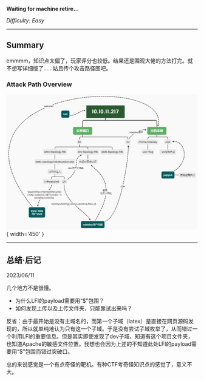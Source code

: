 **Waiting for machine retire...**

*Difficulty: Easy*

---

## Summary

emmmm，知识点太偏了，玩家评分也较低。结果还是围观大佬的方法打完。就不想写详细版了……姑且传个攻击路径图吧。

### Attack Path Overview

![AttackPath](../static/img/WP/AttackPath/HTB-Topology.png){ width='450' }


---

## 总结·后记

2023/06/11

几个地方不是很懂。

- 为什么LFI的payload需要用“$”包围？
- 如何发现上传以及上传文件夹，只能靠试出来吗？

反省：由于最开始是没有主域名的，而第一个子域（latex）是直接在网页源码发现的，所以就单纯地认为只有这一个子域。于是没有尝试子域枚举了，从而错过一个利用LFI的重要信息。但是其实即使发现了dev子域，知道有这个项目文件夹，也知道Apache的敏感文件位置。我想也会因为上述的不知道此处LFI的payload需要用“$”包围而错过突破口。

总的来说感觉是一个有点奇怪的靶机。有种CTF考奇怪知识点的感觉了，意义不大。
